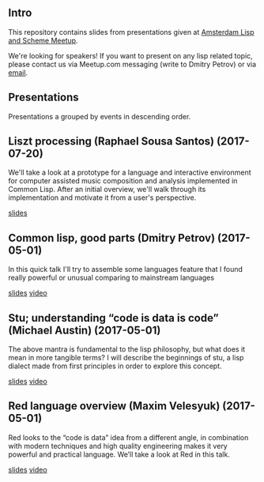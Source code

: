 ## Intro

This repository contains slides from presentations given at
[Amsterdam Lisp and Scheme Meetup](https://www.meetup.com/Amsterdam-Lisp-Scheme-Meetup).

We're looking for speakers! If you want to present on any
lisp related topic, please contact us via Meetup.com messaging (write
to Dmitry Petrov) or via [email](mailto:dpetroff@gmail.com).

## Presentations

Presentations a grouped by events in descending order.

## Liszt processing (Raphael Sousa Santos) (2017-07-20)

We'll take a look at a prototype for a language and interactive environment for
computer assisted music composition and analysis implemented in Common Lisp.
After an initial overview, we'll walk through its implementation and motivate
it from a user's perspective.

[slides](presentations/2017-07-20/liszp.pdf)

## Common lisp, good parts (Dmitry Petrov) (2017-05-01)

In this quick talk I'll try to assemble some languages feature that I found
really powerful or unusual comparing to mainstream languages

[slides](presentations/2017-05-01/common_lisp.pdf) [video](https://youtu.be/YfTh0O8e8F0)

## Stu; understanding “code is data is code” (Michael Austin) (2017-05-01)

The above mantra is fundamental to the lisp philosophy, but what does it mean
in more tangible terms? I will describe the beginnings of stu, a lisp dialect
made from first principles in order to explore this concept.

[slides](presentations/2017-05-01/stu.pdf) [video](https://youtu.be/U7YNj8JxEKo)

## Red language overview (Maxim Velesyuk) (2017-05-01)

Red looks to the “code is data” idea from a different angle, in combination
with modern techniques and high quality engineering makes it very powerful and
practical language. We’ll take a look at Red in this talk. 

[slides](presentations/2017-05-01/red.pdf) [video](https://youtu.be/4ZbGJemrLFw)
